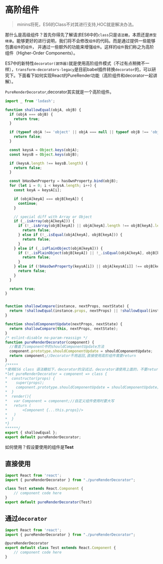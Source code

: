 # 高阶组件

> minins将死，ES6的Class不对其进行支持,HOC就是解决办法。

那什么是高级组件？首先你得先了解请求ES6中的`class`只是`语法糖`，本质还是`原型继承`。能够更好的进行说明，我们将不会修改`组件`的代码。而是通过提供一些能够包裹`组件`的`组件`， 并通过一些额外的功能来增强`组件`。这样的`组件`我们称之为高阶组件（Higher-Order Components）。

ES7中的新特性`decorator(装饰器)`就是使用高阶组件模式（不过有点稍微不一样），`transform-decorators-legacy`是目前babel插件转换`decorator`的，可以研究下。下面看下如何实现React的PureRender功能（高阶组件和decorator一起讲解）。

`PureRenderDecorator`,decorator其实就是一个高阶组件。

```jsx
import _ from 'lodash';

function shallowEqual(objA, objB) {
  if (objA === objB) {
    return true;
  }

  if (typeof objA !== 'object' || objA === null || typeof objB !== 'object' || objB === null) {
    return false;
  }

  const keysA = Object.keys(objA);
  const keysB = Object.keys(objB);

  if (keysA.length !== keysB.length) {
    return false;
  }

  const bHasOwnProperty = hasOwnProperty.bind(objB);
  for (let i = 0; i < keysA.length; i++) {
    const keyA = keysA[i];

    if (objA[keyA] === objB[keyA]) {
      continue;
    }

    // special diff with Array or Object
    if (_.isArray(objA[keyA])) {
      if (!_.isArray(objB[keyA]) || objA[keyA].length !== objB[keyA].length) {
        return false;
      } else if (!_.isEqual(objA[keyA], objB[keyA])) {
        return false;
      }
    } else if (_.isPlainObject(objA[keyA])) {
      if (!_.isPlainObject(objB[keyA]) || !_.isEqual(objA[keyA], objB[keyA])) {
        return false;
      }
    } else if (!bHasOwnProperty(keysA[i]) || objA[keysA[i]] !== objB[keysA[i]]) {
      return false;
    }
  }

  return true;
}


function shallowCompare(instance, nextProps, nextState) {
  return !shallowEqual(instance.props, nextProps) || !shallowEqual(instance.state, nextState);
}

function shouldComponentUpdate(nextProps, nextState) {
  return shallowCompare(this, nextProps, nextState);
}
/* eslint-disable no-param-reassign */
function pureRenderDecorator(component) {
  //覆盖了component中的shouldComponentUpdate方法
  component.prototype.shouldComponentUpdate = shouldComponentUpdate;
  return component;//Decorator不用返回,直接使用高阶组件需要return
}
/*****
*使用ES6 class 语法糖如下，decorator的没试过，decorator请使用上面的，不要return
*let pureRenderDecorator = component => class {
*  constructor(props) {
*    super(props);
*    component.prototype.shouldComponentUpdate = shouldComponentUpdate;
*  }
*  render(){
*	var Component = component;//自定义组件使用时要大写
*   return (
*		<Component {...this.props}/>
*	)
*  }
*}
******/
export { shallowEqual };
export default pureRenderDecorator;
```

如何使用？假设要使用的组件是**Test**

## 直接使用

```jsx
import React from 'react';
import { pureRenderDecorator } from "./pureRenderDecorator";

class Test extends React.Component {
    // component code here
}
export default pureRenderDecorator(Test)
```

## 通过`decorator`

```jsx
import React from 'react';
import { pureRenderDecorator } from "./pureRenderDecorator";

@pureRenderDecorator
export default class Test extends React.Component {
    // component code here
}
```